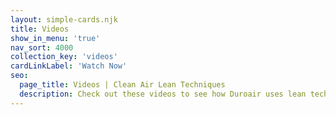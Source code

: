 ```yaml
---
layout: simple-cards.njk
title: Videos
show_in_menu: 'true'
nav_sort: 4000
collection_key: 'videos'
cardLinkLabel: 'Watch Now'
seo:
  page_title: Videos | Clean Air Lean Techniques
  description: Check out these videos to see how Duroair uses lean techniques to create adaptable, efficient, integral air filtration solutions for manufacturing and operations.
---
```

